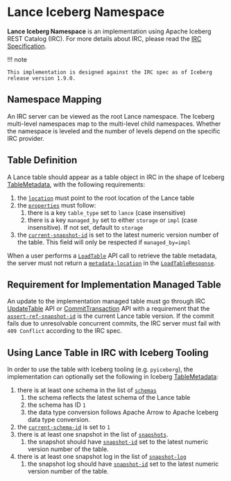 # Lance Iceberg Namespace

**Lance Iceberg Namespace** is an implementation using Apache Iceberg REST Catalog (IRC).
For more details about IRC, please read the [IRC Specification](https://github.com/apache/iceberg/blob/apache-iceberg-1.9.0/open-api/rest-catalog-open-api.yaml).

!!! note

    This implementation is designed against the IRC spec as of Iceberg release version 1.9.0.

## Namespace Mapping

An IRC server can be viewed as the root Lance namespace.
The Iceberg multi-level namespaces map to the multi-level child namespaces.
Whether the namespace is leveled and the number of levels depend on the specific IRC provider.

## Table Definition

A Lance table should appear as a table object in IRC in the shape of Iceberg [TableMetadata](https://github.com/apache/iceberg/blob/apache-iceberg-1.9.0/open-api/rest-catalog-open-api.yaml#L2482),
with the following requirements:

1. the [`location`](https://github.com/apache/iceberg/blob/apache-iceberg-1.9.0/open-api/rest-catalog-open-api.yaml#L2494) must point to the root location of the Lance table
2. the [`properties`](https://github.com/apache/iceberg/blob/apache-iceberg-1.9.0/open-api/rest-catalog-open-api.yaml#L2499) must follow:
    1. there is a key `table_type` set to `lance` (case insensitive)
    2. there is a key `managed_by` set to either `storage` or `impl` (case insensitive). If not set, default to `storage`
3. the [`current-snapshot-id`](https://github.com/apache/iceberg/blob/apache-iceberg-1.9.0/open-api/rest-catalog-open-api.yaml#L2535) is set to the latest numeric version number of the table. This field will only be respected if `managed_by=impl`

When a user performs a [`LoadTable`](https://github.com/apache/iceberg/blob/apache-iceberg-1.9.0/open-api/rest-catalog-open-api.yaml#L923) API call to retrieve the table metadata, 
the server must not return a [`metadata-location`](https://github.com/apache/iceberg/blob/apache-iceberg-1.9.0/open-api/rest-catalog-open-api.yaml#L3260)
in the [`LoadTableResponse`](https://github.com/apache/iceberg/blob/apache-iceberg-1.9.0/open-api/rest-catalog-open-api.yaml#L4669).

## Requirement for Implementation Managed Table

An update to the implementation managed table must go through IRC [UpdateTable](https://github.com/apache/iceberg/blob/apache-iceberg-1.9.0/open-api/rest-catalog-open-api.yaml#L997) API 
or [CommitTransaction](https://github.com/apache/iceberg/blob/apache-iceberg-1.9.0/open-api/rest-catalog-open-api.yaml#L1336) API
with a requirement that the [`assert-ref-snapshot-id`](https://github.com/apache/iceberg/blob/apache-iceberg-1.9.0/open-api/rest-catalog-open-api.yaml#L3051) is the current Lance table version.
If the commit fails due to unresolvable concurrent commits, the IRC server must fail with `409 Conflict` according to the IRC spec.

## Using Lance Table in IRC with Iceberg Tooling

In order to use the table with Iceberg tooling (e.g. `pyiceberg`), the implementation can optionally set the following
in Iceberg [TableMetadata](https://github.com/apache/iceberg/blob/apache-iceberg-1.9.0/open-api/rest-catalog-open-api.yaml#L2482):

1. there is at least one schema in the list of [`schemas`](https://github.com/apache/iceberg/blob/apache-iceberg-1.9.0/open-api/rest-catalog-open-api.yaml#L2504)
    1. the schema reflects the latest schema of the Lance table
    2. the schema has ID `1`
    3. the data type conversion follows Apache Arrow to Apache Iceberg data type conversion.
2. the [`current-schema-id`](https://github.com/apache/iceberg/blob/apache-iceberg-1.9.0/open-api/rest-catalog-open-api.yaml#L2508C9-L2508C26) is set to `1`
3. there is at least one snapshot in the list of [`snapshots`](https://github.com/apache/iceberg/blob/apache-iceberg-1.9.0/open-api/rest-catalog-open-api.yaml#L2529).
    1. the snapshot should have [`snapshot-id`](https://github.com/apache/iceberg/blob/apache-iceberg-1.9.0/open-api/rest-catalog-open-api.yaml#L2399) set to the latest numeric version number of the table.
4. there is at least one snapshot log in the list of [`snapshot-log`](https://github.com/apache/iceberg/blob/apache-iceberg-1.9.0/open-api/rest-catalog-open-api.yaml#L2542)
    1. the snapshot log should have [`snapshot-id`](https://github.com/apache/iceberg/blob/apache-iceberg-1.9.0/open-api/rest-catalog-open-api.yaml#L2461) set to the latest numeric version number of the table.
